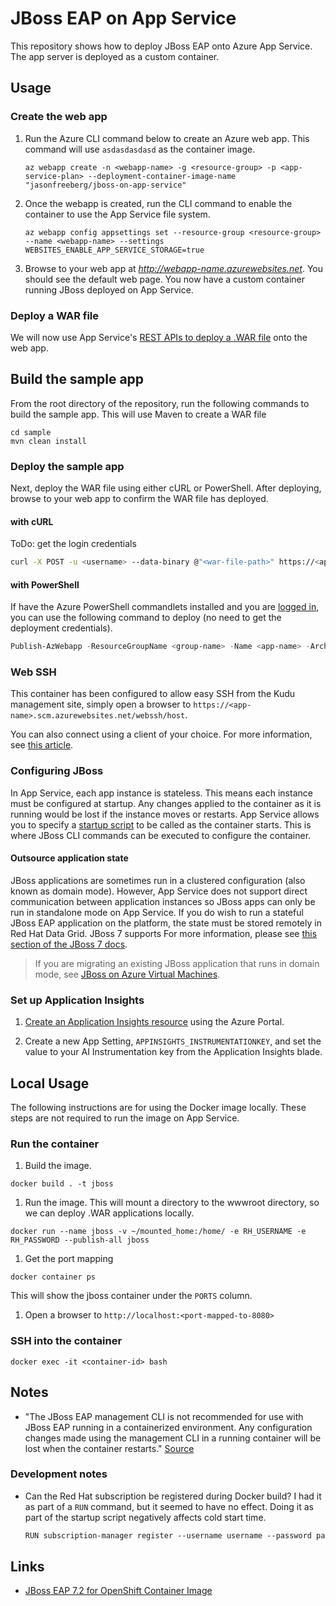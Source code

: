 # JBoss EAP on App Service

This repository shows how to deploy JBoss EAP onto Azure App Service. The app server is deployed as a custom container.

## Usage

### Create the web app

1. Run the Azure CLI command below to create an Azure web app. This command will use `asdasdasdasd` as the container image.

    ```shell
    az webapp create -n <webapp-name> -g <resource-group> -p <app-service-plan> --deployment-container-image-name "jasonfreeberg/jboss-on-app-service"
    ```

1. Once the webapp is created, run the CLI command to enable the container to use the App Service file system.

    ```shell
    az webapp config appsettings set --resource-group <resource-group> --name <webapp-name> --settings WEBSITES_ENABLE_APP_SERVICE_STORAGE=true
    ```

1. Browse to your web app at *http://webapp-name.azurewebsites.net*. You should see the default web page. You now have a custom container running JBoss deployed on App Service.  

### Deploy a WAR file

We will now use App Service's [REST APIs to deploy a .WAR file](https://docs.microsoft.com/azure/app-service/deploy-zip#deploy-war-file) onto the web app.

## Build the sample app

From the root directory of the repository, run the following commands to build the sample app. This will use Maven to create a WAR file

  ```dotnetcli
  cd sample
  mvn clean install
  ```

### Deploy the sample app

Next, deploy the WAR file using either cURL or PowerShell. After deploying, browse to your web app to confirm the WAR file has deployed.

#### with cURL

ToDo: get the login credentials

```bash
curl -X POST -u <username> --data-binary @"<war-file-path>" https://<app-name>.scm.azurewebsites.net/api/wardeploy
```

#### with PowerShell

If have the Azure PowerShell commandlets installed and you are [logged in](https://docs.microsoft.com/powershell/azure/authenticate-azureps?view=azps-3.8.0), you can use the following command to deploy (no need to get the deployment credentials).

```powershell
Publish-AzWebapp -ResourceGroupName <group-name> -Name <app-name> -ArchivePath <war-file-path>
```

### Web SSH

This container has been configured to allow easy SSH from the Kudu management site, simply open a browser to `https://<app-name>.scm.azurewebsites.net/webssh/host`.

You can also connect using a client of your choice. For more information, see [this article](https://docs.microsoft.com/azure/app-service/containers/app-service-linux-ssh-support).

### Configuring JBoss

In App Service, each app instance is stateless. This means each instance must be configured at startup. Any changes applied to the container as it is running would be lost if the instance moves or restarts. App Service allows you to specify a [startup script]() to be called as the container starts. This is where JBoss CLI commands can be executed to configure the container.

#### Outsource application state

JBoss applications are sometimes run in a clustered configuration (also known as domain mode). However, App Service does not support direct communication between application instances so JBoss apps can only be run in standalone mode on App Service. If you do wish to run a stateful JBoss EAP application on the platform, the state must be stored remotely in Red Hat Data Grid. JBoss 7 supports  For more information, please see [this section of the JBoss 7 docs](https://access.redhat.com/documentation/en-us/red_hat_jboss_enterprise_application_platform/7.2/html/configuration_guide/configuring_high_availability#cache_containers).

> If you are migrating an existing JBoss application that runs in domain mode, see [JBoss on Azure Virtual Machines](https://access.redhat.com/documentation/en-us/red_hat_jboss_enterprise_application_platform/7.1/html-single/using_jboss_eap_in_microsoft_azure/index).

### Set up Application Insights

1. [Create an Application Insights resource](https://docs.microsoft.com/azure/azure-monitor/app/create-new-resource) using the Azure Portal.

1. Create a new App Setting, `APPINSIGHTS_INSTRUMENTATIONKEY`, and set the value to your AI Instrumentation key from the Application Insights blade.

## Local Usage

The following instructions are for using the Docker image locally. These steps are not required to run the image on App Service.

### Run the container

1. Build the image.

  ```shell
  docker build . -t jboss
  ```

1. Run the image. This will mount a directory to the wwwroot directory, so we can deploy .WAR applications locally.

  ```shell
  docker run --name jboss -v ~/mounted_home:/home/ -e RH_USERNAME -e RH_PASSWORD --publish-all jboss
  ```

1. Get the port mapping

  ```shell
  docker container ps
  ```

  This will show the jboss container under the `PORTS` column.

1. Open a browser to `http://localhost:<port-mapped-to-8080>`

### SSH into the container

```shell
docker exec -it <container-id> bash
```

## Notes

- "The JBoss EAP management CLI is not recommended for use with JBoss EAP running in a containerized environment. Any configuration changes made using the management CLI in a running container will be lost when the container restarts." [Source](https://access.redhat.com/documentation/en-us/red_hat_jboss_enterprise_application_platform/7.2/html-single/getting_started_with_jboss_eap_for_openshift_container_platform/index)

### Development notes

- Can the Red Hat subscription be registered during Docker build? I had it as part of a `RUN` command, but it seemed to have no effect. Doing it as part of the startup script negatively affects cold start time.

  ```txt
  RUN subscription-manager register --username username --password password --auto-attach
  ```

## Links

- [JBoss EAP 7.2 for OpenShift Container Image](https://access.redhat.com/containers/?extIdCarryOver=true&sc_cid=701f2000001Css5AAC&tab=images&get-method=unauthenticated#/registry.access.redhat.com/jboss-eap-7/eap72-openshift)
 